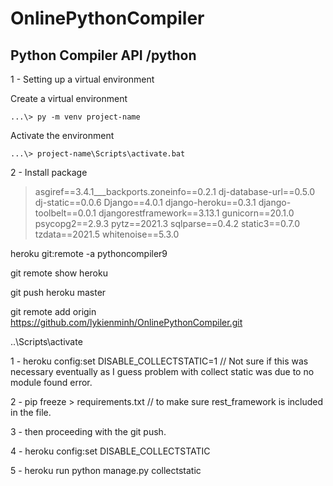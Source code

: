# OnlinePythonCompiler #

## Python Compiler API /python ##

1 - Setting up a virtual environment 

Create a virtual environment
```
...\> py -m venv project-name
```
Activate the environment
```
...\> project-name\Scripts\activate.bat
```

2 - Install package

> asgiref==3.4.1___backports.zoneinfo==0.2.1
dj-database-url==0.5.0
dj-static==0.0.6
Django==4.0.1
django-heroku==0.3.1
django-toolbelt==0.0.1
djangorestframework==3.13.1
gunicorn==20.1.0
psycopg2==2.9.3
pytz==2021.3
sqlparse==0.4.2
static3==0.7.0
tzdata==2021.5
whitenoise==5.3.0



heroku git:remote -a pythoncompiler9

git remote show heroku

git push heroku master

git remote add origin  https://github.com/lykienminh/OnlinePythonCompiler.git

..\Scripts\activate

1 - heroku config:set DISABLE_COLLECTSTATIC=1 // Not sure if this was necessary eventually as I guess problem with collect static was due to no module found error.

2 - pip freeze > requirements.txt // to make sure rest_framework is included in the file.

3 - then proceeding with the git push.

4 - heroku config:set DISABLE_COLLECTSTATIC

5 - heroku run python manage.py collectstatic